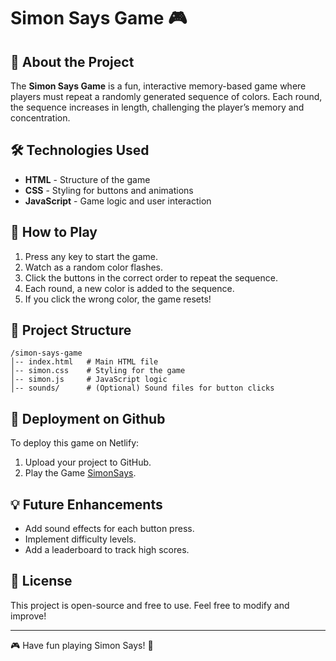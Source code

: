 # Simon Says Game 🎮

## 🚀 About the Project
The **Simon Says Game** is a fun, interactive memory-based game where players must repeat a randomly generated sequence of colors. Each round, the sequence increases in length, challenging the player’s memory and concentration.

## 🛠️ Technologies Used
- **HTML** - Structure of the game
- **CSS** - Styling for buttons and animations
- **JavaScript** - Game logic and user interaction

## 🎯 How to Play
1. Press any key to start the game.
2. Watch as a random color flashes.
3. Click the buttons in the correct order to repeat the sequence.
4. Each round, a new color is added to the sequence.
5. If you click the wrong color, the game resets!

## 📂 Project Structure
```
/simon-says-game
│-- index.html   # Main HTML file
│-- simon.css    # Styling for the game
│-- simon.js     # JavaScript logic
│-- sounds/      # (Optional) Sound files for button clicks
```

## 🚀 Deployment on Github
To deploy this game on Netlify:
1. Upload your project to GitHub.
2.  Play the Game [SimonSays](https://chandan785.github.io/SimonSaysGame/).

## 💡 Future Enhancements
- Add sound effects for each button press.
- Implement difficulty levels.
- Add a leaderboard to track high scores.

## 📜 License
This project is open-source and free to use. Feel free to modify and improve!

---
🎮 Have fun playing Simon Says! 🚀

